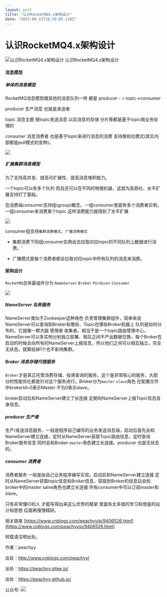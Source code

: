 ```yaml
---
layout: post
title: "认识RocketMQ4.x架构设计"
date: "2022-09-23T18:29:05.138Z"
---
```

认识RocketMQ4.x架构设计
=================

![认识RocketMQ4.x架构设计](https://img2022.cnblogs.com/blog/526778/202209/526778-20220923161035232-1713869779.png) 认识RocketMQ4.x架构设计

#### 消息模型

##### 单体的消息模型

RocketMQ消息模型跟其他的消息队列一样 都是 producer - > topic->consumer

producer 生产消息 也就是发送者

topic 消息主题 按topic发送消息 以后消息的存储 分片等都是基于topic做业务处理的

consumer 消息消费者 也是基于topic来进行消息的消费 支持推和拉模式(其实内部都是pull模式的变种)。

![](https://img2022.cnblogs.com/blog/526778/202209/526778-20220923160930458-1300430579.png)

##### 扩展集群消息模型

为了支持高并发、提高可扩展性、提高消息堆积能力。

一个topic可以有多个队列 而且还可以在不同的物理机器，这就为高吞吐、水平扩展支持打了基础。

在消费端consumer支持组(group)概念。一组consumer里面有多个消费者实例，一组consumer来消费某个topic 这样消费能力就得到了水平扩展

![](https://img2022.cnblogs.com/blog/526778/202209/526778-20220923160938917-1585071943.png)

consumer组支持`集群消费模式`、`广播消费模式`

*   集群消费下同组consumer实例会去拉取对应topic的不同队列上数据进行消费。‘
    
*   广播模式是每个消费者都会拉取对应topic中所有队列的消息来消费。
    

#### 架构设计

`RocketMQ`总体最组件分为 `NameServer` `Broker` `Porducer` `Consumer`

![](https://img2022.cnblogs.com/blog/526778/202209/526778-20220923160948163-1839933850.png)

##### NameServer 名称服务

NameServer类似于Zookeeper这种角色 负责管理集群组件，简单来说NameServer可以查询到Broker有哪些、Topic在哪些Broker机器上 队列是如何分布的，它就像一颗大脑 管理者 收集者。相当于是一个topic路由管理中心，NameServer可以多实例分别独立部署、相互之间不产出数据交换，每个Broker在启动的时候会向所有的NameServer上报信息，所以他们之间可以相互独立，完全无状态。就算挂掉1个也不影响集群。

##### Broker 消息存储代理服务

`Broker`才是真正托管消费存储、投递查询的服务，这个是非常核心的服务，大部分的性能优化都是针对这个服务进行。Broker分为`master` `slave`角色 在配置文件中brokerId=0表示Master 不为0表示slave。

broker启动后和NameServer建立了长连接 定期向NameServer上报Topic信息自身信息。

##### producer 生产者

生产/发送消息服务，一般是程序自己编写的业务发送消息端，启动后首先会和NameServer建立连接，定时从NameServer获取Topic路由信息，定时查询Broker服务信息 同时会和Broker `master`角色建立长连接。producer 也是无状态的。

##### consumer 消费者

消费者服务 一般是由自己业务程序编写实现。启动后和NameServer建立连接 定时从NameServer获取topic信息和Broker信息，获取到Broker的信息后会和broker中的master salve角色也建立长连接 所有consumer中可以订阅master和slave。

只有非常懂IO的人 才能写得出来这么优秀的框架 里面有太多值的学习和借鉴的设计和思想 后面再慢慢精研。

相关链接 [https://www.cnblogs.com/peachyy/p/9406526.html](https://www.cnblogs.com/peachyy/p/9406526.html)

转载请注明出处。

作者：peachyy

出处：http://www.cnblogs.com/peachyy/

出处：https://peachyy.gitee.io/

出处：https://peachyy.github.io/

公众号: ![](//img2022.cnblogs.com/blog/526778/202209/526778-20220910091613253-2106143551.jpg)